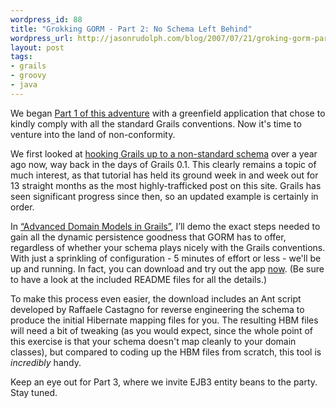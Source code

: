 ```yaml
--- 
wordpress_id: 88
title: "Grokking GORM - Part 2: No Schema Left Behind"
wordpress_url: http://jasonrudolph.com/blog/2007/07/21/groking-gorm-part-2-no-schema-left-behind/
layout: post
tags:
- grails
- groovy
- java	
---
```

We began [Part 1 of this adventure](http://jasonrudolph.com/blog/2007/07/20/groking-gorm-part-1-conventional-thinking/ "Groking GORM - Part 1: Conventional Thinking") with a greenfield application that chose to kindly comply with all the standard Grails conventions.  Now it's time to venture into the land of non-conformity.  

We first looked at [hooking Grails up to a non-standard schema](http://jasonrudolph.com/blog/2006/06/20/hoisting-grails-to-your-legacy-db/ "Hoisting Grails to Your Legacy DB") over a year ago now, way back in the days of Grails 0.1.  This clearly remains a topic of much interest, as that tutorial has held its ground week in and week out for 13 straight months as the most highly-trafficked post on this site.  Grails has seen significant progress since then, so an updated example is certainly in order. 

In [“Advanced Domain Models in Grails”](http://www.nofluffjuststuff.com/speaker_topic_view.jsp?topicId=609), I’ll demo the exact steps needed to gain all the dynamic persistence goodness that GORM has to offer, regardless of whether your schema plays nicely with the Grails conventions.  With just a sprinkling of configuration - 5 minutes of effort or less - we'll be up and running.  In fact, you can download and try out the app [now](http://jasonrudolph.com/downloads/presentations/Advanced_Domain_Models_in_Grails-Example_Code.zip). (Be sure to have a look at the included README files for all the details.)

To make this process even easier, the download includes an Ant script developed by Raffaele Castagno for reverse engineering the schema to produce the initial Hibernate mapping files for you.  The resulting HBM files will need a bit of tweaking (as you would expect, since the whole point of this exercise is that your schema doesn't map cleanly to your domain classes), but compared to coding up the HBM files from scratch, this tool is *incredibly* handy.

Keep an eye out for Part 3, where we invite EJB3 entity beans to the party.  Stay tuned.
